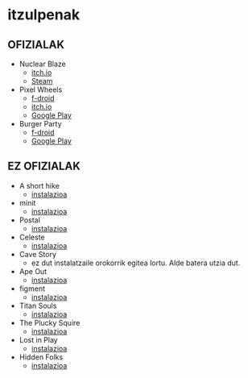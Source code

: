 # itzulpenak

## OFIZIALAK

* Nuclear Blaze
  * [itch.io](https://deepnight.itch.io/nuclear-blaze)
  * [Steam](https://store.steampowered.com/app/1662480/Nuclear_Blaze/)
* Pixel Wheels
  * [f-droid](https://f-droid.org/packages/com.agateau.tinywheels.android/)
  * [itch.io](https://agateau.itch.io/pixelwheels)
  * [Google Play](https://play.google.com/store/apps/details?id=com.agateau.tinywheels.android)
* Burger Party
  * [f-droid](https://f-droid.org/packages/com.agateau.burgerparty/)
  * [Google Play](https://play.google.com/store/apps/details?id=com.agateau.burgerparty)

## EZ OFIZIALAK

* A short hike
  * [instalazioa](./a_short_hike/)
* minit
  * [instalazioa](./minit/)
* Postal
  * [instalazioa](./postal/)
* Celeste
  * [instalazioa](./celeste/)
* Cave Story
  * ez dut instalatzaile orokorrik egitea lortu. Alde batera utzia dut.
* Ape Out
  * [instalazioa](./ape_out/)
* figment
  * [instalazioa](./figment/)
* Titan Souls
  * [instalazioa](./titan_souls/)
* The Plucky Squire
  * [instalazioa](./the_plucky_squire/)
* Lost in Play
  * [instalazioa](./lost_in_play/)
* Hidden Folks
  * [instalazioa](./hidden_folks/)